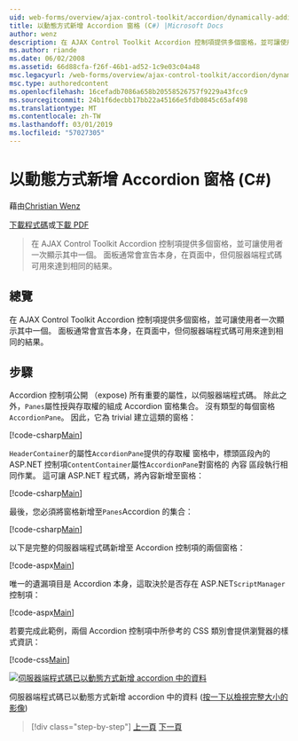 ```yaml
---
uid: web-forms/overview/ajax-control-toolkit/accordion/dynamically-adding-an-accordion-pane-cs
title: 以動態方式新增 Accordion 窗格 (C#) |Microsoft Docs
author: wenz
description: 在 AJAX Control Toolkit Accordion 控制項提供多個窗格，並可讓使用者一次顯示其中一個。 面板通常宣告 w...
ms.author: riande
ms.date: 06/02/2008
ms.assetid: 66d88cfa-f26f-46b1-ad52-1c9e03c04a48
msc.legacyurl: /web-forms/overview/ajax-control-toolkit/accordion/dynamically-adding-an-accordion-pane-cs
msc.type: authoredcontent
ms.openlocfilehash: 16cefadb7086a658b20558526757f9229a43fcc9
ms.sourcegitcommit: 24b1f6decbb17bb22a45166e5fdb0845c65af498
ms.translationtype: MT
ms.contentlocale: zh-TW
ms.lasthandoff: 03/01/2019
ms.locfileid: "57027305"
---
```

<a name="dynamically-adding-an-accordion-pane-c"></a>以動態方式新增 Accordion 窗格 (C#)
====================
藉由[Christian Wenz](https://github.com/wenz)

[下載程式碼](http://download.microsoft.com/download/5/6/d/56d50cef-2011-4c8f-9891-7edc6dc57df9/Accordion2.cs.zip)或[下載 PDF](http://download.microsoft.com/download/6/7/1/6718d452-ff89-4d3f-a90e-c74ec2d636a3/accordion2CS.pdf)

> 在 AJAX Control Toolkit Accordion 控制項提供多個窗格，並可讓使用者一次顯示其中一個。 面板通常會宣告本身，在頁面中，但伺服器端程式碼可用來達到相同的結果。


## <a name="overview"></a>總覽

在 AJAX Control Toolkit Accordion 控制項提供多個窗格，並可讓使用者一次顯示其中一個。 面板通常會宣告本身，在頁面中，但伺服器端程式碼可用來達到相同的結果。

## <a name="steps"></a>步驟

Accordion 控制項公開 （expose) 所有重要的屬性，以伺服器端程式碼。 除此之外，`Panes`屬性授與存取權的組成 Accordion 窗格集合。 沒有類型的每個窗格`AccordionPane`。 因此，它為 trivial 建立這類的窗格：

[!code-csharp[Main](dynamically-adding-an-accordion-pane-cs/samples/sample1.cs)]

`HeaderContainer`的屬性`AccordionPane`提供的存取權 窗格中，標頭區段內的 ASP.NET 控制項`ContentContainer`屬性`AccordionPane`對窗格的 內容 區段執行相同作業。 這可讓 ASP.NET 程式碼，將內容新增至窗格：

[!code-csharp[Main](dynamically-adding-an-accordion-pane-cs/samples/sample2.cs)]

最後，您必須將窗格新增至`Panes`Accordion 的集合：

[!code-csharp[Main](dynamically-adding-an-accordion-pane-cs/samples/sample3.cs)]

以下是完整的伺服器端程式碼新增至 Accordion 控制項的兩個窗格：

[!code-aspx[Main](dynamically-adding-an-accordion-pane-cs/samples/sample4.aspx)]

唯一的遺漏項目是 Accordion 本身，這取決於是否存在 ASP.NET`ScriptManager`控制項：

[!code-aspx[Main](dynamically-adding-an-accordion-pane-cs/samples/sample5.aspx)]

若要完成此範例，兩個 Accordion 控制項中所參考的 CSS 類別會提供瀏覽器的樣式資訊：

[!code-css[Main](dynamically-adding-an-accordion-pane-cs/samples/sample6.css)]


[![伺服器端程式碼已以動態方式新增 accordion 中的資料](dynamically-adding-an-accordion-pane-cs/_static/image2.png)](dynamically-adding-an-accordion-pane-cs/_static/image1.png)

伺服器端程式碼已以動態方式新增 accordion 中的資料 ([按一下以檢視完整大小的影像](dynamically-adding-an-accordion-pane-cs/_static/image3.png))

> [!div class="step-by-step"]
> [上一頁](databinding-to-an-accordion-cs.md)
> [下一頁](databinding-to-an-accordion-vb.md)

